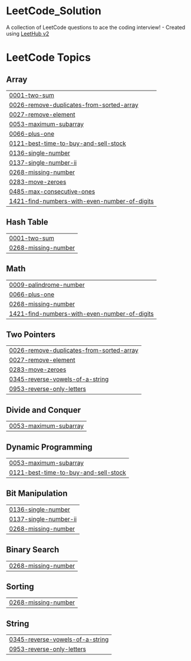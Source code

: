 # LeetCode_Solution
A collection of LeetCode questions to ace the coding interview! - Created using [LeetHub v2](https://github.com/arunbhardwaj/LeetHub-2.0)

<!---LeetCode Topics Start-->
# LeetCode Topics
## Array
|  |
| ------- |
| [0001-two-sum](https://github.com/SANTHOSHKUMAR-SK7/LeetCode_Solution/tree/master/0001-two-sum) |
| [0026-remove-duplicates-from-sorted-array](https://github.com/SANTHOSHKUMAR-SK7/LeetCode_Solution/tree/master/0026-remove-duplicates-from-sorted-array) |
| [0027-remove-element](https://github.com/SANTHOSHKUMAR-SK7/LeetCode_Solution/tree/master/0027-remove-element) |
| [0053-maximum-subarray](https://github.com/SANTHOSHKUMAR-SK7/LeetCode_Solution/tree/master/0053-maximum-subarray) |
| [0066-plus-one](https://github.com/SANTHOSHKUMAR-SK7/LeetCode_Solution/tree/master/0066-plus-one) |
| [0121-best-time-to-buy-and-sell-stock](https://github.com/SANTHOSHKUMAR-SK7/LeetCode_Solution/tree/master/0121-best-time-to-buy-and-sell-stock) |
| [0136-single-number](https://github.com/SANTHOSHKUMAR-SK7/LeetCode_Solution/tree/master/0136-single-number) |
| [0137-single-number-ii](https://github.com/SANTHOSHKUMAR-SK7/LeetCode_Solution/tree/master/0137-single-number-ii) |
| [0268-missing-number](https://github.com/SANTHOSHKUMAR-SK7/LeetCode_Solution/tree/master/0268-missing-number) |
| [0283-move-zeroes](https://github.com/SANTHOSHKUMAR-SK7/LeetCode_Solution/tree/master/0283-move-zeroes) |
| [0485-max-consecutive-ones](https://github.com/SANTHOSHKUMAR-SK7/LeetCode_Solution/tree/master/0485-max-consecutive-ones) |
| [1421-find-numbers-with-even-number-of-digits](https://github.com/SANTHOSHKUMAR-SK7/LeetCode_Solution/tree/master/1421-find-numbers-with-even-number-of-digits) |
## Hash Table
|  |
| ------- |
| [0001-two-sum](https://github.com/SANTHOSHKUMAR-SK7/LeetCode_Solution/tree/master/0001-two-sum) |
| [0268-missing-number](https://github.com/SANTHOSHKUMAR-SK7/LeetCode_Solution/tree/master/0268-missing-number) |
## Math
|  |
| ------- |
| [0009-palindrome-number](https://github.com/SANTHOSHKUMAR-SK7/LeetCode_Solution/tree/master/0009-palindrome-number) |
| [0066-plus-one](https://github.com/SANTHOSHKUMAR-SK7/LeetCode_Solution/tree/master/0066-plus-one) |
| [0268-missing-number](https://github.com/SANTHOSHKUMAR-SK7/LeetCode_Solution/tree/master/0268-missing-number) |
| [1421-find-numbers-with-even-number-of-digits](https://github.com/SANTHOSHKUMAR-SK7/LeetCode_Solution/tree/master/1421-find-numbers-with-even-number-of-digits) |
## Two Pointers
|  |
| ------- |
| [0026-remove-duplicates-from-sorted-array](https://github.com/SANTHOSHKUMAR-SK7/LeetCode_Solution/tree/master/0026-remove-duplicates-from-sorted-array) |
| [0027-remove-element](https://github.com/SANTHOSHKUMAR-SK7/LeetCode_Solution/tree/master/0027-remove-element) |
| [0283-move-zeroes](https://github.com/SANTHOSHKUMAR-SK7/LeetCode_Solution/tree/master/0283-move-zeroes) |
| [0345-reverse-vowels-of-a-string](https://github.com/SANTHOSHKUMAR-SK7/LeetCode_Solution/tree/master/0345-reverse-vowels-of-a-string) |
| [0953-reverse-only-letters](https://github.com/SANTHOSHKUMAR-SK7/LeetCode_Solution/tree/master/0953-reverse-only-letters) |
## Divide and Conquer
|  |
| ------- |
| [0053-maximum-subarray](https://github.com/SANTHOSHKUMAR-SK7/LeetCode_Solution/tree/master/0053-maximum-subarray) |
## Dynamic Programming
|  |
| ------- |
| [0053-maximum-subarray](https://github.com/SANTHOSHKUMAR-SK7/LeetCode_Solution/tree/master/0053-maximum-subarray) |
| [0121-best-time-to-buy-and-sell-stock](https://github.com/SANTHOSHKUMAR-SK7/LeetCode_Solution/tree/master/0121-best-time-to-buy-and-sell-stock) |
## Bit Manipulation
|  |
| ------- |
| [0136-single-number](https://github.com/SANTHOSHKUMAR-SK7/LeetCode_Solution/tree/master/0136-single-number) |
| [0137-single-number-ii](https://github.com/SANTHOSHKUMAR-SK7/LeetCode_Solution/tree/master/0137-single-number-ii) |
| [0268-missing-number](https://github.com/SANTHOSHKUMAR-SK7/LeetCode_Solution/tree/master/0268-missing-number) |
## Binary Search
|  |
| ------- |
| [0268-missing-number](https://github.com/SANTHOSHKUMAR-SK7/LeetCode_Solution/tree/master/0268-missing-number) |
## Sorting
|  |
| ------- |
| [0268-missing-number](https://github.com/SANTHOSHKUMAR-SK7/LeetCode_Solution/tree/master/0268-missing-number) |
## String
|  |
| ------- |
| [0345-reverse-vowels-of-a-string](https://github.com/SANTHOSHKUMAR-SK7/LeetCode_Solution/tree/master/0345-reverse-vowels-of-a-string) |
| [0953-reverse-only-letters](https://github.com/SANTHOSHKUMAR-SK7/LeetCode_Solution/tree/master/0953-reverse-only-letters) |
<!---LeetCode Topics End-->